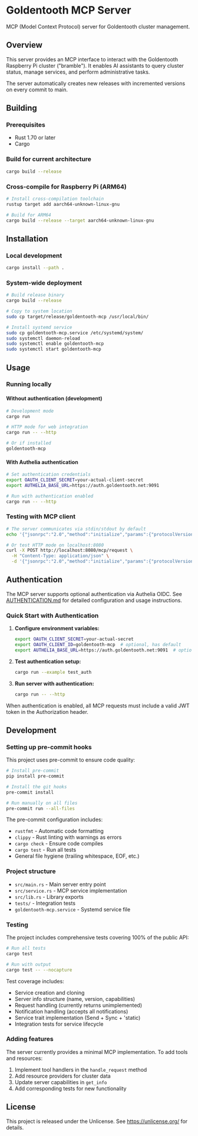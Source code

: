 # Goldentooth MCP Server

MCP (Model Context Protocol) server for Goldentooth cluster management.

## Overview

This server provides an MCP interface to interact with the Goldentooth Raspberry Pi cluster ("bramble"). It enables AI assistants to query cluster status, manage services, and perform administrative tasks.

The server automatically creates new releases with incremented versions on every commit to main.

## Building

### Prerequisites
- Rust 1.70 or later
- Cargo

### Build for current architecture
```bash
cargo build --release
```

### Cross-compile for Raspberry Pi (ARM64)
```bash
# Install cross-compilation toolchain
rustup target add aarch64-unknown-linux-gnu

# Build for ARM64
cargo build --release --target aarch64-unknown-linux-gnu
```

## Installation

### Local development
```bash
cargo install --path .
```

### System-wide deployment
```bash
# Build release binary
cargo build --release

# Copy to system location
sudo cp target/release/goldentooth-mcp /usr/local/bin/

# Install systemd service
sudo cp goldentooth-mcp.service /etc/systemd/system/
sudo systemctl daemon-reload
sudo systemctl enable goldentooth-mcp
sudo systemctl start goldentooth-mcp
```

## Usage

### Running locally

#### Without authentication (development)
```bash
# Development mode
cargo run

# HTTP mode for web integration
cargo run -- --http

# Or if installed
goldentooth-mcp
```

#### With Authelia authentication
```bash
# Set authentication credentials
export OAUTH_CLIENT_SECRET=your-actual-client-secret
export AUTHELIA_BASE_URL=https://auth.goldentooth.net:9091

# Run with authentication enabled
cargo run -- --http
```

### Testing with MCP client
```bash
# The server communicates via stdin/stdout by default
echo '{"jsonrpc":"2.0","method":"initialize","params":{"protocolVersion":"0.1.0","capabilities":{}},"id":1}' | goldentooth-mcp

# Or test HTTP mode on localhost:8080
curl -X POST http://localhost:8080/mcp/request \
  -H "Content-Type: application/json" \
  -d '{"jsonrpc":"2.0","method":"initialize","params":{"protocolVersion":"0.1.0","capabilities":{}},"id":1}'
```

## Authentication

The MCP server supports optional authentication via Authelia OIDC. See [AUTHENTICATION.md](AUTHENTICATION.md) for detailed configuration and usage instructions.

### Quick Start with Authentication

1. **Configure environment variables:**
   ```bash
   export OAUTH_CLIENT_SECRET=your-actual-secret
   export OAUTH_CLIENT_ID=goldentooth-mcp  # optional, has default
   export AUTHELIA_BASE_URL=https://auth.goldentooth.net:9091  # optional, has default
   ```

2. **Test authentication setup:**
   ```bash
   cargo run --example test_auth
   ```

3. **Run server with authentication:**
   ```bash
   cargo run -- --http
   ```

When authentication is enabled, all MCP requests must include a valid JWT token in the Authorization header.

## Development

### Setting up pre-commit hooks
This project uses pre-commit to ensure code quality:

```bash
# Install pre-commit
pip install pre-commit

# Install the git hooks
pre-commit install

# Run manually on all files
pre-commit run --all-files
```

The pre-commit configuration includes:
- `rustfmt` - Automatic code formatting
- `clippy` - Rust linting with warnings as errors
- `cargo check` - Ensure code compiles
- `cargo test` - Run all tests
- General file hygiene (trailing whitespace, EOF, etc.)

### Project structure
- `src/main.rs` - Main server entry point
- `src/service.rs` - MCP service implementation
- `src/lib.rs` - Library exports
- `tests/` - Integration tests
- `goldentooth-mcp.service` - Systemd service file

### Testing
The project includes comprehensive tests covering 100% of the public API:

```bash
# Run all tests
cargo test

# Run with output
cargo test -- --nocapture
```

Test coverage includes:
- Service creation and cloning
- Server info structure (name, version, capabilities)
- Request handling (currently returns unimplemented)
- Notification handling (accepts all notifications)
- Service trait implementation (Send + Sync + 'static)
- Integration tests for service lifecycle

### Adding features
The server currently provides a minimal MCP implementation. To add tools and resources:

1. Implement tool handlers in the `handle_request` method
2. Add resource providers for cluster data
3. Update server capabilities in `get_info`
4. Add corresponding tests for new functionality

## License

This project is released under the Unlicense. See https://unlicense.org/ for details.
